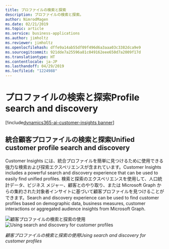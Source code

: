 ```yaml
---
title: プロファイルの検索と探索
description: プロファイルの検索と探索。
author: NimrodMagen
ms.date: 02/21/2019
ms.topic: article
ms.service: business-applications
ms.author: jimholtz
ms.reviewer: jimholtz
ms.openlocfilehash: dffe9a14ab55df09f496d6a3aaa03c3382dca9e9
ms.sourcegitcommit: 921dde7a25596a81c049162eee650d7a2009f17d
ms.translationtype: HT
ms.contentlocale: ja-JP
ms.lasthandoff: 04/29/2019
ms.locfileid: "1224988"
---
```

# <a name="profile-search-and-discovery"></a><span data-ttu-id="38c04-103">プロファイルの検索と探索</span><span class="sxs-lookup"><span data-stu-id="38c04-103">Profile search and discovery</span></span>
[!include[dynamics365-ai-customer-insights banner](../../includes/dynamics365-ai-customer-insights.md)]


## <a name="unified-customer-profile-search-and-discovery"></a><span data-ttu-id="38c04-104">統合顧客プロファイルの検索と探索</span><span class="sxs-lookup"><span data-stu-id="38c04-104">Unified customer profile search and discovery</span></span> 

<span data-ttu-id="38c04-105">Customer Insights には、統合プロファイルを簡単に見つけるために使用できる強力な検索および探索エクスペリエンスが含まれています。</span><span class="sxs-lookup"><span data-stu-id="38c04-105">Customer Insights includes a powerful search and discovery experience that can be used to easily find unified profiles.</span></span> <span data-ttu-id="38c04-106">検索と探索のエクスペリエンスを使用して、人口統計データ、ビジネス メジャー、顧客とのやり取り、または Microsoft Graph からの集約された対象者インサイトに基づいて顧客プロファイルを見つけることができます。</span><span class="sxs-lookup"><span data-stu-id="38c04-106">Search and discovery experience can be used to find customer profiles based on demographic data, business measures, customer interactions or aggregated audience insights from Microsoft Graph.</span></span>  

<span data-ttu-id="38c04-107">![顧客プロファイルの検索と探索の使用](media/customer-profile-dashboard.png "顧客プロファイルの検索と探索の使用")</span><span class="sxs-lookup"><span data-stu-id="38c04-107">![Using search and discovery for customer profiles](media/customer-profile-dashboard.png "Using search and discovery for customer profiles")</span></span>

<span data-ttu-id="38c04-108">*顧客プロファイルの検索と探索の使用*</span><span class="sxs-lookup"><span data-stu-id="38c04-108">*Using search and discovery for customer profiles*</span></span>



